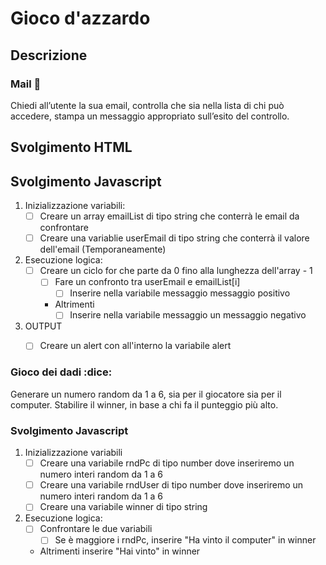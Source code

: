 # Gioco d'azzardo
## Descrizione

### Mail :email:
Chiedi all’utente la sua email,
controlla che sia nella lista di chi può accedere,
stampa un messaggio appropriato sull’esito del controllo.

## Svolgimento HTML

## Svolgimento Javascript
1. Inizializzazione variabili:
    - [ ] Creare un array emailList di tipo string che conterrà le email da confrontare
    - [ ] Creare una variablie userEmail di tipo string che conterrà il valore dell'email (Temporaneamente)
2. Esecuzione logica:
    - [ ] Creare un ciclo for che parte da 0 fino alla lunghezza dell'array - 1
        - [ ] Fare un confronto tra userEmail e emailList[i] 
            - [ ] Inserire nella variabile messaggio messaggio positivo
        - Altrimenti
             - [ ] Inserire nella variabile messaggio un messaggio negativo
3. OUTPUT
    - [ ] Creare un alert con all'interno la variabile alert




### Gioco dei dadi :dice:
Generare un numero random da 1 a 6, sia per il giocatore sia per il computer.
Stabilire il winner, in base a chi fa il punteggio più alto.

### Svolgimento Javascript
1. Inizializzazione variabili
    - [ ] Creare una variabile rndPc di tipo number dove inseriremo un numero interi random da 1 a 6 
    - [ ] Creare una variabile rndUser di tipo number dove inseriremo un numero interi random da 1 a 6 
    - [ ] Creare una variabile winner di tipo string

2. Esecuzione logica:
    - [ ] Confrontare le due variabili
        - [ ] Se è maggiore i rndPc, inserire "Ha vinto il computer" in winner
    - Altrimenti
        inserire "Hai vinto" in winner

    